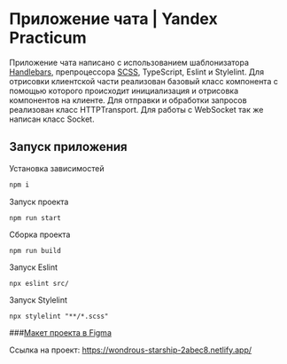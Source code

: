 # Приложение чата | Yandex Practicum
Приложение чата написано с использованием шаблонизатора [Handlebars](https://handlebarsjs.com/), препроцессора [SCSS](https://sass-lang.com/), TypeScript, Eslint и Stylelint.
Для отрисовки клиентской части реализован базовый класс компонента с помощью которого происходит инициализация и отрисовка компонентов на клиенте.
Для отправки и обработки запросов реализован класс HTTPTransport. Для работы с WebSocket так же написан класс Socket.

## Запуск приложения
Установка зависимостей
```bash
npm i
```

Запуск проекта
```
npm run start
```

Сборка проекта
```
npm run build
```

Запуск Eslint
```
npx eslint src/
```

Запуск Stylelint
```
npx stylelint "**/*.scss"
```

###[Макет проекта в Figma](https://www.figma.com/file/y0LRYc9p4MyIIKFl0zWJ0Q/YandexPracticum.Chat?node-id=1%3A105&t=ALIRiNnkCr55eIWe-1)

Ссылка на проект: https://wondrous-starship-2abec8.netlify.app/
